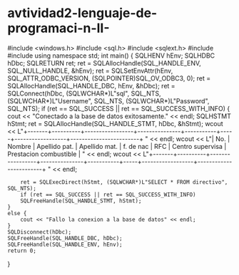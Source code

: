 # avtividad2-lenguaje-de-programaci-n-II-
#include <windows.h>
#include <sql.h>
#include <sqlext.h>
#include <iostream>
#include <iomanip>
using namespace std;
int main() {
    SQLHENV hEnv;
    SQLHDBC hDbc;
    SQLRETURN ret;
    ret = SQLAllocHandle(SQL_HANDLE_ENV, SQL_NULL_HANDLE, &hEnv);
    ret = SQLSetEnvAttr(hEnv, SQL_ATTR_ODBC_VERSION, (SQLPOINTER)SQL_OV_ODBC3, 0);
    ret = SQLAllocHandle(SQL_HANDLE_DBC, hEnv, &hDbc);
    ret = SQLConnect(hDbc, (SQLWCHAR*)L"sql", SQL_NTS, (SQLWCHAR*)L"Username", SQL_NTS, (SQLWCHAR*)L"Password", SQL_NTS);
    if (ret == SQL_SUCCESS || ret == SQL_SUCCESS_WITH_INFO) {
        cout << "Conectado a la base de datos exitosamente." << endl;
        SQLHSTMT hStmt;
        ret = SQLAllocHandle(SQL_HANDLE_STMT, hDbc, &hStmt);
       wcout << L"+-------+----------+-----------------+---------------+-----------+-----+------------------+------------------------+ " << endl;
       wcout << L"|  No.  |  Nombre  |  Apellido pat.  | Apellido mat. | f. de nac | RFC | Centro supervisa | Prestacion combustible | " << endl;
       wcout << L"+-------+----------+-----------------+---------------+-----------+-----+------------------+------------------------+ " << endl;

        ret = SQLExecDirect(hStmt, (SQLWCHAR*)L"SELECT * FROM directivo", SQL_NTS);
        if (ret == SQL_SUCCESS || ret == SQL_SUCCESS_WITH_INFO)
        SQLFreeHandle(SQL_HANDLE_STMT, hStmt);
    }
    else {
        cout << "Fallo la conexion a la base de datos" << endl;
    }
    SQLDisconnect(hDbc);
    SQLFreeHandle(SQL_HANDLE_DBC, hDbc);
    SQLFreeHandle(SQL_HANDLE_ENV, hEnv);
    return 0;
}

